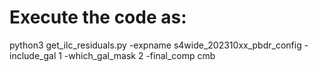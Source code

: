 # Execute the code as:

python3 get_ilc_residuals.py -expname s4wide_202310xx_pbdr_config -include_gal 1 -which_gal_mask 2 -final_comp cmb
